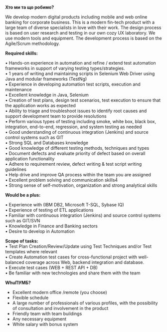 **Хто ми та що робимо?**

We develop modern digital products including mobile and web online banking for
corporate business. This is a modern fin-tech product with a large team of
diverse specialists in love with their work. The design process is based on
user research and testing in our own cozy UX laboratory. We use modern tools
and equipment. The development process is based on the Agile/Scrum
methodology.

**Required skills:**

• Hands-on experience in automation and refine / extend test automation
frameworks in support of varying testing types/strategies.  
• 1 years of writing and maintaining scripts in Selenium Web Driver using Java
and modular frameworks (TestNg)  
• Experience in developing automation test scripts, execution and maintenance  
• Excellent knowledge in Java, Selenium  
• Creation of test plans, design test scenarios, test execution to ensure that
the application works as expected  
• Ability to triage and troubleshoot issues to identify root causes and
support development team to provide resolutions  
• Perform various types of testing including smoke, white box, black box,
integration, end-to-end, regression, and system testing as needed  
• Good understanding of continuous integration (Jenkins) and source control
systems such as GIT  
• Strong SQL and Databases knowledge  
• Good knowledge of different testing methods, techniques and types  
• Document defects and evaluate priority of defect based on overall
application functionality  
• Adhere to requirement review, defect writing & test script writing
guidelines  
• Help drive and improve QA process within the team you are assigned  
• Excellent problem solving and communication skills4  
• Strong sense of self-motivation, organization and strong analytical skills

**Would be a plus:**

• Experience with (IBM DB2, Microsoft T-SQL, Sybase IQ)  
• Experience of testing of ETL applications  
• Familiar with continuous integration (Jenkins) and source control systems
such as GIT/SVN  
• Knowledge in Finance and Banking sectors  
• Desire to develop in Automation

**Scope of tasks:**  
• Test Plan Creation/Review/Update using Test Techniques and/or Test templates
where relevant  
• Create Automation test cases for cross-functional project with well-balanced
coverage across Web, backend integration and database.  
• Execute test cases (WEB + REST API + DB)  
• Be familiar with new technologies and share them with the team

**WhuПУМБ?**

  * Excellent modern office /remote (you choose)
  * Flexible schedule
  * A large number of professionals of various profiles, with the possibility of consultation and involvement in the product
  * Friendly team with team buildings
  * Any necessary equipment
  * White salary with bonus system